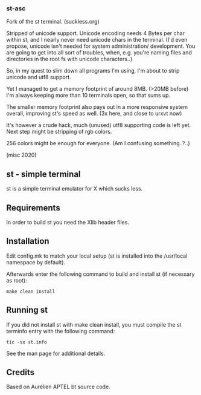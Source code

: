 ### st-asc

Fork of the st terminal. (suckless.org)

Stripped of unicode support.
Unicode encoding needs 4 Bytes per char within st,
and I nearly never need unicode chars in the terminal.
(I'd even propose, unicode isn't needed for system administration/
development. You are going to get into all sort of troubles,
when, e.g. you're naming files and directories in the root fs
with unicode characters..)


So, in my quest to slim down all programs I'm using,
I'm about to strip unicode and utf8 support.

Yet I managed to get a memory footprint of around 8MB. 
(>20MB before)
I'm always keeping more than 10 terminals open,
so that sums up.

The smaller memory footprint also pays out in a more responsive
system overall, improving st's speed as well. (3x here, and close to urxvt now)

It's however a crude hack, much (unused) utf8 supporting code is left yet.
Next step might be stripping of rgb colors. 

256 colors might be enough for everyone.
(Am I confusing something..?..)


(misc 2020)




st - simple terminal
--------------------
st is a simple terminal emulator for X which sucks less.


Requirements
------------
In order to build st you need the Xlib header files.


Installation
------------
Edit config.mk to match your local setup (st is installed into
the /usr/local namespace by default).

Afterwards enter the following command to build and install st (if
necessary as root):

    make clean install


Running st
----------
If you did not install st with make clean install, you must compile
the st terminfo entry with the following command:

    tic -sx st.info

See the man page for additional details.

Credits
-------
Based on Aurélien APTEL <aurelien dot aptel at gmail dot com> bt source code.

